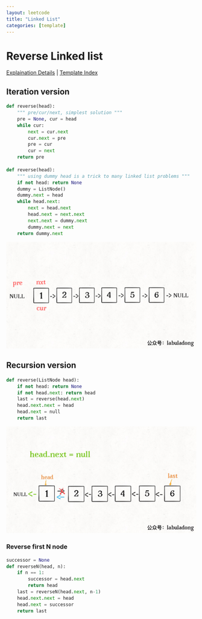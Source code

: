```yaml
---
layout: leetcode
title: "Linked List"
categories: [template]
---
```


# Reverse Linked list

[Explaination Details](./summary.md) | [Template Index](../template_list.md)

## Iteration version

```python
def reverse(head):
    """ pre/cur/next, simplest solution """
    pre = None, cur = head
    while cur:
        next = cur.next
        cur.next = pre
        pre = cur
        cur = next
    return pre

def reverse(head):
    """ using dummy head is a trick to many linked list problems """
    if not head: return None
    dummy = ListNode()
    dummy.next = head
    while head.next:
        next = head.next
        head.next = next.next
        next.next = dummy.next
        dummy.next = next
    return dummy.next
```

![iteration version](./reverse_linkedlist_iteration.gif)

## Recursion version

```python
def reverse(ListNode head):
    if not head: return None
    if not head.next: return head
    last = reverse(head.next)
    head.next.next = head
    head.next = null
    return last
```

![recursion version](./reverse_linkedlist_recursion.jpg)


### Reverse first N node

```python
successor = None
def reverseN(head, n):
    if n == 1:
        successor = head.next
        return head
    last = reverseN(head.next, n-1)
    head.next.next = head
    head.next = successor
    return last
```